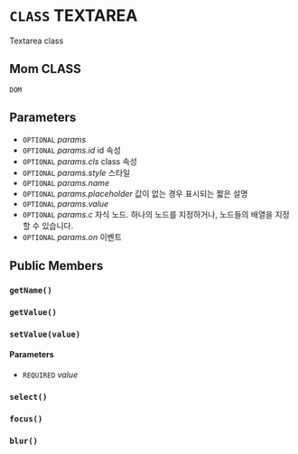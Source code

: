 # `CLASS` TEXTAREA
Textarea class

## Mom CLASS
`DOM`

## Parameters
* `OPTIONAL` *params*
* `OPTIONAL` *params.id* id 속성
* `OPTIONAL` *params.cls* class 속성
* `OPTIONAL` *params.style* 스타일
* `OPTIONAL` *params.name*
* `OPTIONAL` *params.placeholder* 값이 없는 경우 표시되는 짧은 설명
* `OPTIONAL` *params.value*
* `OPTIONAL` *params.c* 자식 노드. 하나의 노드를 지정하거나, 노드들의 배열을 지정할 수 있습니다.
* `OPTIONAL` *params.on* 이벤트

## Public Members

### `getName()`

### `getValue()`

### `setValue(value)`
#### Parameters
* `REQUIRED` *value*

### `select()`

### `focus()`

### `blur()`
